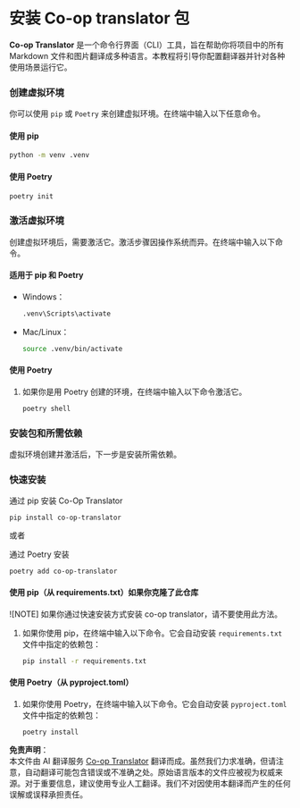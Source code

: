 <!--
CO_OP_TRANSLATOR_METADATA:
{
  "original_hash": "b6d85d887d2664539a438dae5d0dfa50",
  "translation_date": "2025-05-06T17:56:11+00:00",
  "source_file": "getting_started/command-line-guide/install-package.md",
  "language_code": "zh"
}
-->
# 安装 Co-op translator 包

**Co-op Translator** 是一个命令行界面（CLI）工具，旨在帮助你将项目中的所有 Markdown 文件和图片翻译成多种语言。本教程将引导你配置翻译器并针对各种使用场景运行它。

### 创建虚拟环境

你可以使用 `pip` 或 `Poetry` 来创建虚拟环境。在终端中输入以下任意命令。

#### 使用 pip

```bash
python -m venv .venv
```

#### 使用 Poetry

```bash
poetry init
```

### 激活虚拟环境

创建虚拟环境后，需要激活它。激活步骤因操作系统而异。在终端中输入以下命令。

#### 适用于 pip 和 Poetry

- Windows：

    ```bash
    .venv\Scripts\activate
    ```

- Mac/Linux：

    ```bash
    source .venv/bin/activate
    ```

#### 使用 Poetry

1. 如果你是用 Poetry 创建的环境，在终端中输入以下命令激活它。

    ```bash
    poetry shell
    ```

### 安装包和所需依赖

虚拟环境创建并激活后，下一步是安装所需依赖。

### 快速安装

通过 pip 安装 Co-Op Translator

```
pip install co-op-translator
```  
或者  

通过 Poetry 安装  
```
poetry add co-op-translator
```

#### 使用 pip（从 requirements.txt）如果你克隆了此仓库

![NOTE] 如果你通过快速安装方式安装 co-op translator，请不要使用此方法。

1. 如果你使用 pip，在终端中输入以下命令。它会自动安装 `requirements.txt` 文件中指定的依赖包：

    ```bash
    pip install -r requirements.txt
    ```

#### 使用 Poetry（从 pyproject.toml）

1. 如果你使用 Poetry，在终端中输入以下命令。它会自动安装 `pyproject.toml` 文件中指定的依赖包：

    ```bash
    poetry install
    ```

**免责声明**：  
本文件由 AI 翻译服务 [Co-op Translator](https://github.com/Azure/co-op-translator) 翻译而成。虽然我们力求准确，但请注意，自动翻译可能包含错误或不准确之处。原始语言版本的文件应被视为权威来源。对于重要信息，建议使用专业人工翻译。我们不对因使用本翻译而产生的任何误解或误释承担责任。